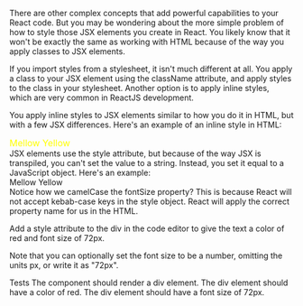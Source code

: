 There are other complex concepts that add powerful capabilities to your React code. But you may be wondering about the more simple problem of how to style those JSX elements you create in React. You likely know that it won't be exactly the same as working with HTML because of the way you apply classes to JSX elements.

If you import styles from a stylesheet, it isn't much different at all. You apply a class to your JSX element using the className attribute, and apply styles to the class in your stylesheet. Another option is to apply inline styles, which are very common in ReactJS development.

You apply inline styles to JSX elements similar to how you do it in HTML, but with a few JSX differences. Here's an example of an inline style in HTML:

<div style="color: yellow; font-size: 16px">Mellow Yellow</div>
JSX elements use the style attribute, but because of the way JSX is transpiled, you can't set the value to a string. Instead, you set it equal to a JavaScript object. Here's an example:

<div style={{color: "yellow", fontSize: 16}}>Mellow Yellow</div>
Notice how we camelCase the fontSize property? This is because React will not accept kebab-case keys in the style object. React will apply the correct property name for us in the HTML.

Add a style attribute to the div in the code editor to give the text a color of red and font size of 72px.

Note that you can optionally set the font size to be a number, omitting the units px, or write it as "72px".

Tests
The component should render a div element.
The div element should have a color of red.
The div element should have a font size of 72px.